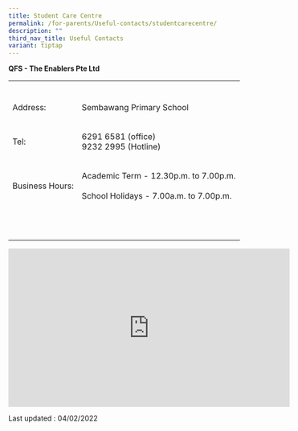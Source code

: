 ```yaml
---
title: Student Care Centre
permalink: /for-parents/Useful-contacts/studentcarecentre/
description: ""
third_nav_title: Useful Contacts
variant: tiptap
---
```

<p><strong>QFS - The Enablers Pte Ltd</strong></p><table><tbody><tr><th rowspan="1" colspan="1"><p></p></th><th rowspan="1" colspan="1"><p></p></th></tr><tr><td rowspan="1" colspan="1"><p>Address:</p></td><td rowspan="1" colspan="1"><p>Sembawang Primary School</p></td></tr><tr><td rowspan="1" colspan="1"><p>Tel:</p></td><td rowspan="1" colspan="1"><p>6291 6581 (office)<br>9232 2995 (Hotline)</p></td></tr><tr><td rowspan="1" colspan="1"><p>Business Hours:</p></td><td rowspan="1" colspan="1"><p>Academic Term - 12.30p.m. to 7.00p.m. <br><br>School Holidays - 7.00a.m. to 7.00p.m.</p></td></tr><tr><td rowspan="1" colspan="1"><p><br></p></td><td rowspan="1" colspan="1"><p></p></td></tr></tbody></table><div class="iframe-wrapper"><iframe height="315" width="560" allowfullscreen="true" frameborder="0" src="https://www.youtube.com/embed/5QVzz9S7aEo"></iframe></div><p>Last updated : 04/02/2022</p>